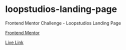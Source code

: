 # loopstudios-landing-page
Frontend Mentor Challenge - Loopstudios Landing Page

[Frontend Mentor](https://www.frontendmentor.io/challenges/loopstudios-landing-page-N88J5Onjw)

[Live Link](https://jdegand.github.io/loopstudios-landing-page/)

